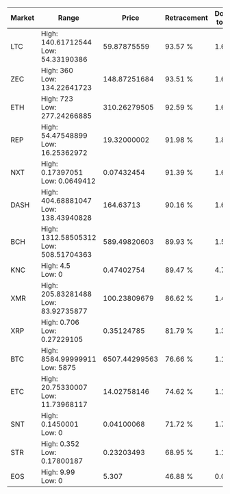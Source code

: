 | Market | Range | Price| Retracement | Doubles to 50% |
| --- | --- | --- | --- | --- |
| LTC | High: 140.61712544<br />Low: 54.33190386 | 59.87875559 | 93.57 % | 1.63 |
| ZEC | High: 360<br />Low: 134.22641723 | 148.87251684 | 93.51 % | 1.66 |
| ETH | High: 723<br />Low: 277.24266885 | 310.26279505 | 92.59 % | 1.61 |
| REP | High: 54.47548899<br />Low: 16.25362972 | 19.32000002 | 91.98 % | 1.83 |
| NXT | High: 0.17397051<br />Low: 0.0649412 | 0.07432454 | 91.39 % | 1.61 |
| DASH | High: 404.68881047<br />Low: 138.43940828 | 164.63713 | 90.16 % | 1.65 |
| BCH | High: 1312.58505312<br />Low: 508.51704363 | 589.49820603 | 89.93 % | 1.54 |
| KNC | High: 4.5<br />Low: 0 | 0.47402754 | 89.47 % | 4.75 |
| XMR | High: 205.83281488<br />Low: 83.92735877 | 100.23809679 | 86.62 % | 1.45 |
| XRP | High: 0.706<br />Low: 0.27229105 | 0.35124785 | 81.79 % | 1.39 |
| BTC | High: 8584.99999911<br />Low: 5875 | 6507.44299563 | 76.66 % | 1.11 |
| ETC | High: 20.75330007<br />Low: 11.73968117 | 14.02758146 | 74.62 % | 1.16 |
| SNT | High: 0.1450001<br />Low: 0 | 0.04100068 | 71.72 % | 1.77 |
| STR | High: 0.352<br />Low: 0.17800187 | 0.23203493 | 68.95 % | 1.14 |
| EOS | High: 9.99<br />Low: 0 | 5.307 | 46.88 % | 0.00 |
